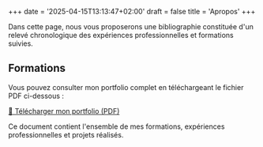 +++
date = '2025-04-15T13:13:47+02:00'
draft = false
title = 'Apropos'
+++

Dans cette page, nous vous proposerons une bibliographie constituée d'un relevé chronologique des expériences
professionnelles et formations suivies.

## Formations

Vous pouvez consulter mon portfolio complet en téléchargeant le fichier PDF ci-dessous :

[📄 Télécharger mon portfolio (PDF)](/portfolio.pdf)

Ce document contient l'ensemble de mes formations, expériences professionnelles et projets réalisés.
